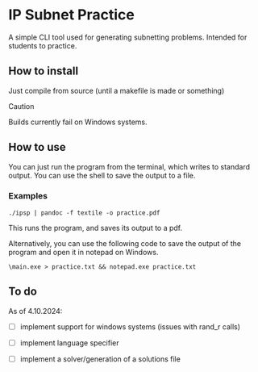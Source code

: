 # IP Subnet Practice

A simple CLI tool used for generating subnetting problems. Intended for students to practice.

## How to install

Just compile from source (until a makefile is made or something)

> [!CAUTION]
> Builds currently fail on Windows systems.

## How to use

You can just run the program from the terminal, which writes to standard output. You can use the shell to save the output to a file.

### Examples

```Shell
./ipsp | pandoc -f textile -o practice.pdf
```

This runs the program, and saves its output to a pdf.

Alternatively, you can use the following code to save the output of the program and open it in notepad on Windows.

```Shell
\main.exe > practice.txt && notepad.exe practice.txt 
```

## To do

As of 4.10.2024:

- [ ] implement support for windows systems (issues with rand_r calls)
- [ ] implement language specifier
- [ ] implement a solver/generation of a solutions file

